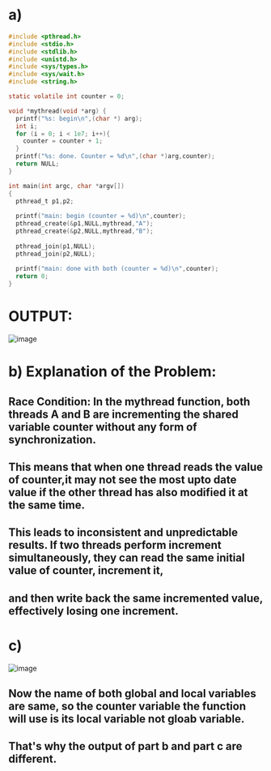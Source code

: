 # a)

```c
#include <pthread.h>
#include <stdio.h>
#include <stdlib.h>
#include <unistd.h>
#include <sys/types.h>
#include <sys/wait.h>
#include <string.h>

static volatile int counter = 0;

void *mythread(void *arg) {
  printf("%s: begin\n",(char *) arg);
  int i;
  for (i = 0; i < 1e7; i++){
    counter = counter + 1;
  }
  printf("%s: done. Counter = %d\n",(char *)arg,counter);
  return NULL;
}

int main(int argc, char *argv[])
{
  pthread_t p1,p2;
  
  printf("main: begin (counter = %d)\n",counter);
  pthread_create(&p1,NULL,mythread,"A");
  pthread_create(&p2,NULL,mythread,"B");
  
  pthread_join(p1,NULL);
  pthread_join(p2,NULL);
  
  printf("main: done with both (counter = %d)\n",counter);
  return 0;
}
```

# OUTPUT:
![image](https://github.com/user-attachments/assets/4b189360-849b-4c99-a986-089d5ac673c2)

# b) Explanation of the Problem:

## Race Condition: In the mythread function, both threads A and B are incrementing the shared variable counter without any form of synchronization.
## This means that when one thread reads the value of counter,it may not see the most upto date value if the other thread has also modified it at the same time.
## This leads to inconsistent and unpredictable results. If two threads perform increment simultaneously, they can read the same initial value of counter, increment it, 
## and then write back the same incremented value, effectively losing one increment.

# c)
![image](https://github.com/user-attachments/assets/3e208858-1762-41cd-bdfd-45081f92552c)

## Now the name of both global and local variables are same, so the counter variable the function will use is its local variable not gloab variable.
## That's why the output of part b and part c are different.
